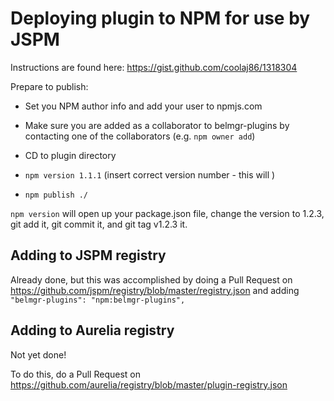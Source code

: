 # Deploying plugin to NPM for use by JSPM

Instructions are found here: https://gist.github.com/coolaj86/1318304

Prepare to publish:
* Set you NPM author info and add your user to npmjs.com
* Make sure you are added as a collaborator to belmgr-plugins by contacting one of the collaborators (e.g. `npm owner add`)

* CD to plugin directory
* `npm version 1.1.1`  (insert correct version number - this will )
* `npm publish ./`

`npm version` will open up your package.json file, change the version to 1.2.3, git add it, git commit it, and git tag v1.2.3 it.

## Adding to JSPM registry

Already done, but this was accomplished by doing a Pull Request on https://github.com/jspm/registry/blob/master/registry.json and adding `"belmgr-plugins": "npm:belmgr-plugins",`

## Adding to Aurelia registry

Not yet done!

To do this, do a Pull Request on https://github.com/aurelia/registry/blob/master/plugin-registry.json

